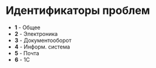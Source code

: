 # Идентификаторы проблем

- **1** - Общее
- **2** - Электроника
- **3** - Документооборот
- **4** - Информ. система
- **5** - Почта
- **6** - 1С